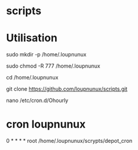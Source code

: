 scripts
=======


Utilisation
===========

sudo mkdir -p /home/.loupnunux

sudo chmod -R 777 /home/.loupnunux

cd /home/.loupnunux

git clone https://github.com/loupnunux/scripts.git

nano /etc/cron.d/Ohourly
  # cron loupnunux
  0 * * * * root /home/.loupnunux/scrypts/depot_cron
